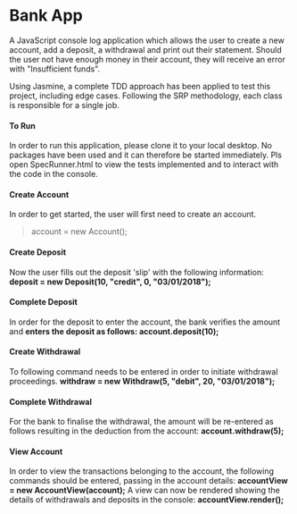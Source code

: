 # Bank App

A JavaScript console log application which allows the user to create a new account, add a deposit, a withdrawal and print out their statement. Should the user not have enough money in their account, they will receive an error with "Insufficient funds".

Using Jasmine, a complete TDD approach has been applied to test this project, including edge cases. Following the SRP methodology, each class is responsible for a single job.

#### To Run
In order to run this application, please clone it to your local desktop. No packages have been used and it can therefore be started immediately. Pls open SpecRunner.html to view the tests implemented and to interact with the code in the console.

#### Create Account
In order to get started, the user will first need to create an account.
> account = new Account();

#### Create Deposit
Now the user fills out the deposit 'slip' with the following information:
**deposit = new Deposit(10, "credit", 0, "03/01/2018");**

#### Complete Deposit
In order for the deposit to enter the account, the bank verifies the amount and **enters the deposit as follows: account.deposit(10);**

#### Create Withdrawal
To following command needs to be entered in order to initiate withdrawal proceedings.
**withdraw = new Withdraw(5, "debit", 20, "03/01/2018");**

#### Complete Withdrawal
For the bank to finalise the withdrawal, the amount will be re-entered as follows resulting in the deduction from the account:
**account.withdraw(5);**

#### View Account
In order to view the transactions belonging to the account, the following commands should be entered, passing in the account details:
**accountView = new AccountView(account);**
A view can now be rendered showing the details of withdrawals and deposits in the console:
**accountView.render();**
